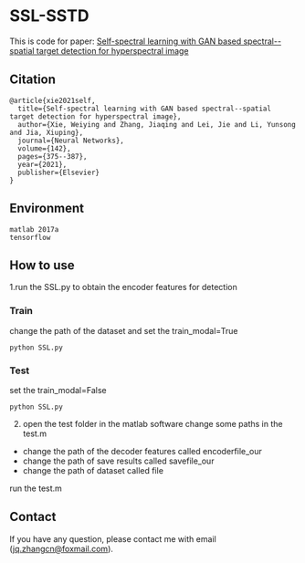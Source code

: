 # SSL-SSTD
This is code for paper: [Self-spectral learning with GAN based spectral--spatial target detection for hyperspectral image](https://www.sciencedirect.com/science/article/pii/S0893608021002252)

## Citation

```
@article{xie2021self,
  title={Self-spectral learning with GAN based spectral--spatial target detection for hyperspectral image},
  author={Xie, Weiying and Zhang, Jiaqing and Lei, Jie and Li, Yunsong and Jia, Xiuping},
  journal={Neural Networks},
  volume={142},
  pages={375--387},
  year={2021},
  publisher={Elsevier}
}
```

## Environment
```
matlab 2017a
tensorflow
```

## How to use
1.run the SSL.py to obtain the encoder features for detection
### Train
change the path of the dataset and set the train_modal=True
```
python SSL.py
```
### Test
set the train_modal=False
```
python SSL.py
```
2. open the test folder in the matlab software
change some paths in the test.m

- change the path of the decoder features called encoderfile_our
- change the path of save results called savefile_our
- change the path of dataset called file

run the test.m

## Contact
If you have any question, please contact me with email (jq.zhangcn@foxmail.com).
